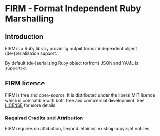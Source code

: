 # FIRM - Format Independent Ruby Marshalling

## Introduction

FIRM is a Ruby library providing output format independent object (de-)serialization support.

By default (de-)serializing Ruby object to(from) JSON and YAML is supported.

## FIRM licence

FIRM is free and open-source. It is distributed under the liberal
MIT licence which is compatible with both free and commercial development.
See [LICENSE](LICENSE) for more details.

### Required Credits and Attribution

FIRM requires no attribution, beyond retaining existing copyright notices.
